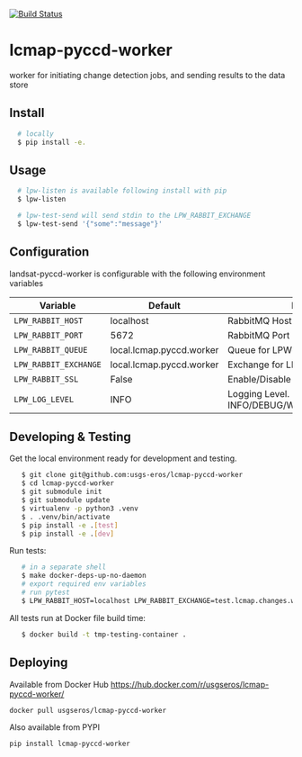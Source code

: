 [![Build Status](https://travis-ci.org/USGS-EROS/lcmap-pyccd-worker.svg?branch=develop)](https://travis-ci.org/USGS-EROS/lcmap-pyccd-worker)

# lcmap-pyccd-worker
worker for initiating change detection jobs, and sending results to the data store

## Install
```bash
  # locally
  $ pip install -e.
```

## Usage
```bash
  # lpw-listen is available following install with pip
  $ lpw-listen

  # lpw-test-send will send stdin to the LPW_RABBIT_EXCHANGE
  $ lpw-test-send '{"some":"message"}'
```

## Configuration
landsat-pyccd-worker is configurable with the following environment variables

| Variable | Default | Description |
| --- | --- | --- |
| `LPW_RABBIT_HOST` | localhost | RabbitMQ Host |
| `LPW_RABBIT_PORT` | 5672      | RabbitMQ Port |
| `LPW_RABBIT_QUEUE` | local.lcmap.pyccd.worker | Queue for LPW to listen for messages |
| `LPW_RABBIT_EXCHANGE` | local.lcmap.pyccd.worker | Exchange for LPW to publish messages |
| `LPW_RABBIT_SSL` | False | Enable/Disable SSL.  True/False |
| `LPW_LOG_LEVEL` | INFO | Logging Level.  INFO/DEBUG/WARNING/ERROR/CRITICAL |

## Developing & Testing
Get the local environment ready for development and testing.
```bash
   $ git clone git@github.com:usgs-eros/lcmap-pyccd-worker
   $ cd lcmap-pyccd-worker
   $ git submodule init
   $ git submodule update
   $ virtualenv -p python3 .venv
   $ . .venv/bin/activate
   $ pip install -e .[test]
   $ pip install -e .[dev]
```

Run tests:
```bash
   # in a separate shell
   $ make docker-deps-up-no-daemon
   # export required env variables
   # run pytest
   $ LPW_RABBIT_HOST=localhost LPW_RABBIT_EXCHANGE=test.lcmap.changes.worker LPW_RABBIT_QUEUE=test.lcmap.changes.worker LPW_RABBIT_RESULT_ROUTING_KEY=change-detection_result pytest
```

All tests run at Docker file build time:

```bash
   $ docker build -t tmp-testing-container .
```

## Deploying
Available from Docker Hub https://hub.docker.com/r/usgseros/lcmap-pyccd-worker/
```bash
docker pull usgseros/lcmap-pyccd-worker
```
Also available from PYPI
```bash
pip install lcmap-pyccd-worker
```
